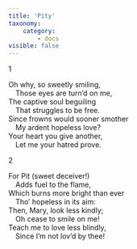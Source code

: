 ```yaml
---
title: 'Pity'
taxonomy:
    category:
        - docs
visible: false
---
```


1

Oh why, so sweetly smiling,  
&emsp;Those eyes are turn’d on me,  
The captive soul beguiling  
&emsp;That struggles to be free.  
Since frowns would sooner smother  
&emsp;My ardent hopeless love?  
Your heart you give another,  
&emsp;Let me your hatred prove.

2

For Pit (sweet deceiver!)  
&emsp;Adds fuel to the flame,  
Which burns more bright than ever  
&emsp;Tho’ hopeless in its aim:  
Then, Mary, look less kindly;  
&emsp;Oh cease to smile on me!  
Teach me to love less blindly,  
&emsp;Since I’m not lov’d by thee!